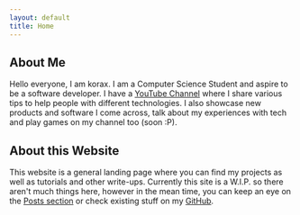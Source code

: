 ```yaml
---
layout: default
title: Home
---
```


## About Me
Hello everyone, I am korax. I am a Computer Science Student and aspire to be a software developer. I have a <a href="https://www.youtube.com/@_korax_">YouTube Channel</a> where I share various tips to help people with different technologies. I also showcase new products and software I come across, talk about my experiences with tech and play games on my channel too (soon :P).

## About this Website
This website is a general landing page where you can find my projects as well as tutorials and other write-ups. Currently this site is a W.I.P. so there aren't much things here, however in the mean time, you can keep an eye on the <a href="/posts/index.html">Posts section</a> or check existing stuff on my <a href="https://github.com/koraxial">GitHub</a>. 

